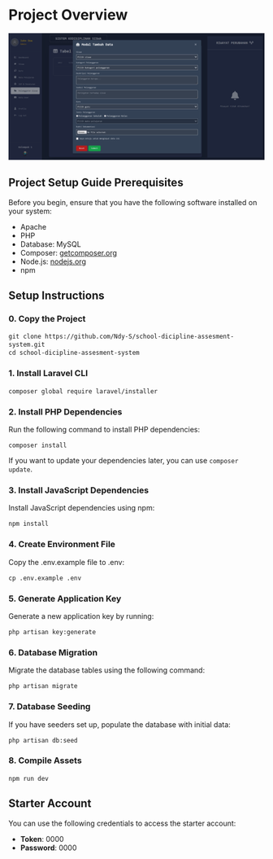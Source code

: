 # Project Overview
<img src="https://github.com/Ndy-S/school-dicipline-assesment-system/blob/main/public/img/overview.png" alt="Project Overview">

## Project Setup Guide Prerequisites
Before you begin, ensure that you have the following software installed on your system:
- Apache
- PHP
- Database: MySQL
- Composer: [getcomposer.org](https://getcomposer.org)
- Node.js: [nodejs.org](https://nodejs.org)
- npm

## Setup Instructions
### 0. Copy the Project
```
git clone https://github.com/Ndy-S/school-dicipline-assesment-system.git
cd school-dicipline-assesment-system
```

### 1. Install Laravel CLI
```
composer global require laravel/installer
```

### 2. Install PHP Dependencies
Run the following command to install PHP dependencies:
```
composer install
```
If you want to update your dependencies later, you can use `composer update`.

### 3. Install JavaScript Dependencies
Install JavaScript dependencies using npm:
```
npm install
```

### 4. Create Environment File
Copy the .env.example file to .env:
```
cp .env.example .env
```

### 5. Generate Application Key
Generate a new application key by running:
```
php artisan key:generate
```

### 6. Database Migration
Migrate the database tables using the following command:
```
php artisan migrate
```

### 7. Database Seeding
If you have seeders set up, populate the database with initial data:
```
php artisan db:seed
```

### 8. Compile Assets
```
npm run dev
```

## Starter Account
You can use the following credentials to access the starter account:
- **Token**: 0000
- **Password**: 0000
